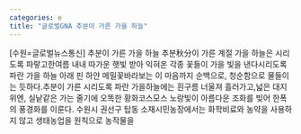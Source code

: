 ```yaml
---
categories: e
title: "글로벌GNA 추분이 가른 가을 하늘"
---
```

[수원=글로벌뉴스통신] 추분이 가른 가을 하늘 추분秋分이 가른 계절 가을 하늘은 시리도록 파랗고한여름 내내 따가운 햇빛 받아 익혀온 각종 꽃들이 가을 빛을 낸다시리도록 파란 가을 하늘 아래 핀 하얀 메밀꽃바라보는 이 마음까지 순백으로, 청순함으로 물들이는 듯하다.추분이 가른 시리도록 파란 가을하늘에는 흰구름 너울져 흘러가고,넓은 대지 위엔, 실낱같은 가는 줄기에 오똑한 황화코스모스 노랑빛이 아름다운 조화를 빚어 한폭의 풍경화를 이룬다. 수원시 권선구 탑동 소재시민농장에서는 화학비료와 농약을 사용하지 않고 생태농업을 원칙으로 농작물을